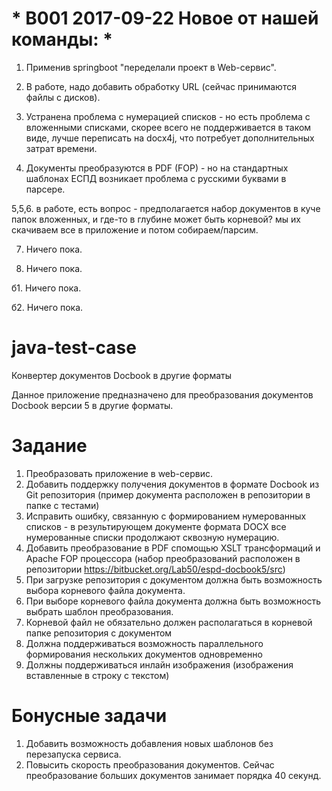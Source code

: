 # * В001 2017-09-22 Новое от нашей команды: *
1. Применив springboot "переделали проект в Web-сервис".

2. В работе, надо добавить обработку URL (сейчас принимаются файлы с дисков).

3. Устранена проблема с нумерацией списков - но есть проблема с вложенными списками, скорее всего не поддерживается в таком виде, лучше переписать на docx4j, что потребует дополнительных затрат времени.

4. Документы преобразуются в PDF (FOP) - но на стандартных шаблонах ЕСПД возникает проблема с русскими буквами в парсере.

5,5,6. в работе, есть вопрос - предполагается набор документов в куче папок вложенных, и где-то в глубине может быть корневой? мы их скачиваем все в приложение и потом собираем/парсим.

7. Ничего пока.

8. Ничего пока.

б1. Ничего пока.

б2. Ничего пока.


# java-test-case
Конвертер документов Docbook в другие форматы

Данное приложение предназначено для преобразования документов Docbook версии 5 в другие форматы.

# Задание

1. Преобразовать приложение в web-сервис.
2. Добавить поддержку получения документов в формате Docbook из Git репозитория
(пример документа расположен в репозитории в папке с тестами)
3. Исправить ошибку, связанную с формированием нумерованных списков - в результирующем документе формата DOCX
все нумерованные списки продолжают сквозную нумерацию.
4. Добавить преобразование в PDF cпомощью XSLT трансформаций и Apache FOP процессора
(набор преобразований расположен в репозитории https://bitbucket.org/Lab50/espd-docbook5/src)
5. При загрузке репозитория с документом должна быть возможность выбора корневого файла документа.
5. При выборе корневого файла документа должна быть возможность выбрать шаблон преобразования.
6. Корневой файл не обязательно должен располагаться в корневой папке репозитория с документом
7. Должна поддерживаться возможность параллельного формирования нескольких документов одновременно
8. Должны поддерживаться инлайн изображения (изображения вставленные в строку с текстом)

# Бонусные задачи

1. Добавить возможность добавления новых шаблонов без перезапуска сервиса.
2. Повысить скорость преобразования документов. Сейчас преобразование больших документов занимает порядка 40 секунд.
